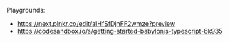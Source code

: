 Playgrounds:

- https://next.plnkr.co/edit/aIHfSfDjnFF2wmze?preview
- https://codesandbox.io/s/getting-started-babylonjs-typescript-6k935
